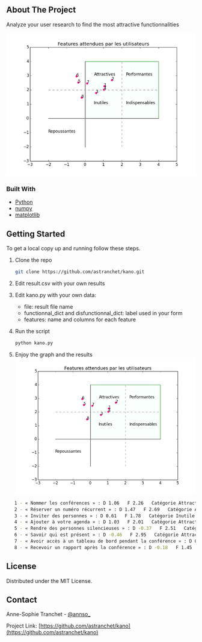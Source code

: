 ## About The Project

Analyze your user research to find the most attractive functionnalities

![Kano Chart](https://github.com/astranchet/kano/raw/main/kano.png)

### Built With

* [Python](https://www.python.org/)
* [numpy](https://numpy.org/)
* [matplotlib](https://matplotlib.org/stable/index.html)

## Getting Started

To get a local copy up and running follow these steps.


1. Clone the repo
   ```sh
   git clone https://github.com/astranchet/kano.git
   ```
2. Edit result.csv with your own results

3. Edit kano.py with your own data:
	- file: result file name
	- functionnal_dict and disfunctionnal_dict: label used in your form
	- features: name and columns for each feature

4. Run the script	
   ```sh
   python kano.py
   ```

5. Enjoy the graph and the results
![Kano Chart](https://github.com/astranchet/kano/raw/main/kano.png)
```sh
   1 - « Nommer les conférences » : D 1.06   F 2.26   Catégorie Attractive
   2 - « Réserver un numéro récurrent » : D 1.47   F 2.69   Catégorie Attractive
   3 - « Inviter des personnes » : D 0.61   F 1.78   Catégorie Inutile
   4 - « Ajouter à votre agenda » : D 1.03   F 2.01   Catégorie Attractive
   5 - « Rendre des personnes silencieuses » : D -0.37   F 2.51   Catégorie Attractive
   6 - « Savoir qui est présent » : D -0.46   F 2.95   Catégorie Attractive
   7 - « Avoir accès à un tableau de bord pendant la conférence » : D 0.11   F 2.45   Catégorie Attractive
   8 - « Recevoir un rapport après la conférence » : D -0.18   F 1.45   Catégorie Inutile
   ```

## License

Distributed under the MIT License. 


<!-- CONTACT -->
## Contact

Anne-Sophie Tranchet - [@annso_](https://twitter.com/annso_)

Project Link: [https://github.com/astranchet/kano](https://github.com/astranchet/kano)
